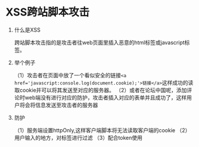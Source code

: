# XSS跨站脚本攻击
1. 什么是XSS

    跨站脚本攻击指的是攻击者往web页面里插入恶意的html标签或javascript标签。
2. 举个例子

    （1）攻击者在页面中放了一个看似安全的链接`<a href='javascript:console.log(document.cookie);'>链接</a>`这样成功的读取cookie并可以将其发送至对应的服务器。
    （2）或者在论坛中国呢，添加评论时web端没有进行对应的防护，攻击者插入对应的表单并且成功了，这样用户将会将信息发送至攻击者的服务器

3. 防护

    （1）服务端设置httpOnly,这样客户端脚本将无法读取客户端的cookie
    （2）用户输入的地方，对标签进行过滤
    （3）配合token使用